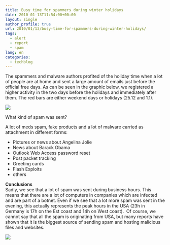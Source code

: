 ```yaml
---
title: Busy time for spammers during winter holidays
date: 2010-01-13T11:54:00+00:00
layout: single
author_profile: true
url: 2010/01/13/busy-time-for-spammers-during-winter-holidays/
tags:
  - alert
  - report
  - spam
lang: en
categories: 
  - techblog
---
```

The spammers and malware authors profited of the holiday time when a lot of people are at home and sent a large amount of emails just before the official free days. As can be seen in the graphic below, we registered a higher activity in the two days before the holidays and immediately after them. The red bars are either weekend days or holidays (25.12 and 1.1).

[![](http://1.bp.blogspot.com/_vaUVXcmC3OI/S02syUOIawI/AAAAAAAAAok/hyZGC8Bu98E/s640/spamamount-december.png)](http://1.bp.blogspot.com/_vaUVXcmC3OI/S02syUOIawI/AAAAAAAAAok/hyZGC8Bu98E/s1600-h/spamamount-december.png)

What kind of spam was sent?

A lot of meds spam, fake products and a lot of malware carried as attachment in different forms:

  * Pictures or news about Angelina Jolie
  * News about Barack Obama
  * Outlook Web Access password reset
  * Post packet tracking
  * Greeting cards
  * Flash Exploits
  * others

**Conclusions**  
Sadly, we see that a lot of spam was sent during business hours. This means that there are a lot of computers in companies which are infected and are part of a botnet. Even if we see that a lot more spam was sent in the evening, this actually represents the peak hours in the USA (23h in Germany is 17h on the Est coast and 14h on West coast).  Of course, we cannot say that all the spam is originating from USA, but many reports have shown that it is the biggest source of sending spam and hosting malicious files and websites.

[![](http://4.bp.blogspot.com/_vaUVXcmC3OI/S02szD6wy7I/AAAAAAAAAos/qe-aT9xihdw/s640/Avira-special.png)](http://4.bp.blogspot.com/_vaUVXcmC3OI/S02szD6wy7I/AAAAAAAAAos/qe-aT9xihdw/s1600-h/Avira-special.png)